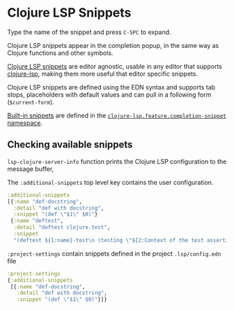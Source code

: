 # Clojure LSP Snippets

Type the name of the snippet and press `C-SPC` to expand.

Clojure LSP snippets appear in the completion popup, in the same way as Clojure functions and other symbols.

<!-- TODO: add image of snippet menu -->

[Clojure LSP snippets](https://clojure-lsp.io/features/#snippets) are editor agnostic, usable in any editor that supports [clojure-lsp](https://clojure-lsp.io/), making them more useful that editor specific snippets.

Clojure LSP snippets are defined using the EDN syntax and supports tab stops, placeholders with default values and can pull in a following form (`$current-form`).

[Built-in snippets](https://clojure-lsp.io/features/#snippets) are defined in the [`clojure-lsp.feature.completion-snippet` namespace](https://github.com/clojure-lsp/clojure-lsp/blob/master/src/clojure_lsp/feature/completion_snippet.clj).


## Checking available snippets

`lsp-clojure-server-info` function prints the Clojure LSP configuration to the message buffer,

The `:additional-snippets` top level key contains the user configuration.

```clojure
:additional-snippets
[{:name "def-docstring",
  :detail "def with docstring",
  :snippet "(def \"$1\" $0)"}
 {:name "deftest",
  :detail "deftest clojure.test",
  :snippet
  "(deftest ${1:name}-test\n (testing \"${2:Context of the test assertions}\"\n (is (= ${3:assertion-values}))$4))\n $0"}]
```

`:project-settings` contain snippets defined in the project `.lsp/config.edn` file

```clojure
:project-settings
{:additional-snippets
 [{:name "def-docstring",
   :detail "def with docstring",
   :snippet "(def \"$1\" $0)"}]}
```
